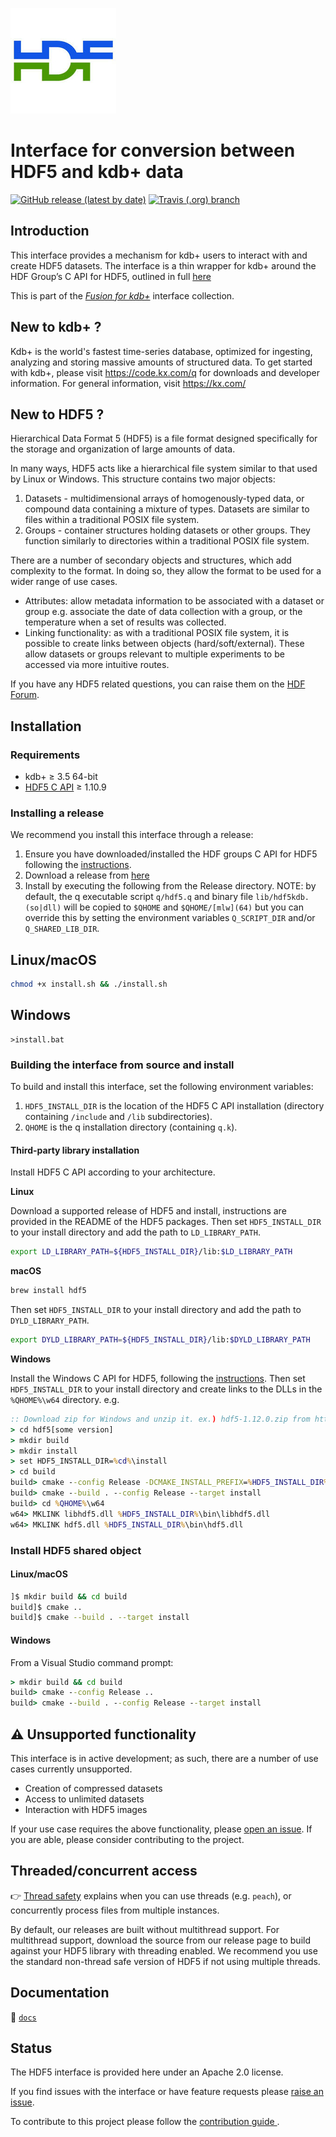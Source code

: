 ![hdf5](docs/img/hdf5.jpeg)

# Interface for conversion between HDF5 and kdb+ data 

[![GitHub release (latest by date)](https://img.shields.io/github/v/release/kxsystems/hdf5?include_prereleases)](https://github.com/kxsystems/hdf5/releases) [![Travis (.org) branch](https://img.shields.io/travis/kxsystems/hdf5/master?label=travis%20build)](https://travis-ci.org/kxsystems/hdf5/branches)

## Introduction

This interface provides a mechanism for kdb+ users to interact with and create HDF5 datasets. The interface is a thin wrapper for kdb+ around the HDF Group’s C API for HDF5, outlined in full [here](https://portal.hdfgroup.org/pages/viewpage.action?pageId=50073943)

This is part of the [_Fusion for kdb+_](http://code.kx.com/q/interfaces/fusion/) interface collection.

## New to kdb+ ?

Kdb+ is the world's fastest time-series database, optimized for ingesting, analyzing and storing massive amounts of structured data. To get started with kdb+, please visit https://code.kx.com/q for downloads and developer information. For general information, visit https://kx.com/

## New to HDF5 ?

Hierarchical Data Format 5 (HDF5) is a file format designed specifically for the storage and organization of large amounts of data.

In many ways, HDF5 acts like a hierarchical file system similar to that used by Linux or Windows. This structure contains two major objects:

1. Datasets - multidimensional arrays of homogenously-typed data, or compound data containing a mixture of types. Datasets are similar to files within a traditional POSIX file system.
2. Groups - container structures holding datasets or other groups. They function similarly to directories within a traditional POSIX file system.

There are a number of secondary objects and structures, which add complexity to the format. In doing so, they allow the format to be used for a wider range of use cases.

* Attributes: allow metadata information to be associated with a dataset or group e.g. associate the date of data collection with a group, or the temperature when a set of results was collected.
* Linking functionality: as with a traditional POSIX file system, it is possible to create links between objects (hard/soft/external). These allow datasets or groups relevant to multiple experiments to be accessed via more intuitive routes.

If you have any HDF5 related questions, you can raise them on the [HDF Forum](https://forum.hdfgroup.org/).


## Installation

### Requirements

* kdb+ ≥ 3.5 64-bit
* [HDF5 C API](https://portal.hdfgroup.org/display/support/Downloads) ≥ 1.10.9

### Installing a release

We recommend you install this interface through a release:

1. Ensure you have downloaded/installed the HDF groups C API for HDF5 following the [instructions](#third-party-library-installation).
2. Download a release from [here](../../releases)
3. Install by executing the following from the Release directory. NOTE: by default, the q executable script `q/hdf5.q` and binary file `lib/hdf5kdb.(so|dll)` will be copied to `$QHOME` and `$QHOME/[mlw](64)` but you can override this by setting the environment variables `Q_SCRIPT_DIR` and/or `Q_SHARED_LIB_DIR`.

## Linux/macOS
```bash
chmod +x install.sh && ./install.sh
```

## Windows
```shell
>install.bat
```


### Building the interface from source and install

To build and install this interface, set the following environment variables:

1. `HDF5_INSTALL_DIR` is the location of the HDF5 C API installation (directory containing `/include` and `/lib` subdirectories).
2. `QHOME` is the q installation directory (containing `q.k`).

#### Third-party library installation

Install HDF5 C API according to your architecture.

**Linux**

Download a supported release of HDF5 and install, instructions are provided in the README of the HDF5 packages. 
Then set `HDF5_INSTALL_DIR` to your install directory and add the path to `LD_LIBRARY_PATH`.


```bash
export LD_LIBRARY_PATH=${HDF5_INSTALL_DIR}/lib:$LD_LIBRARY_PATH 
```


**macOS**

```bash
brew install hdf5
```

Then set `HDF5_INSTALL_DIR` to your install directory and add the path to `DYLD_LIBRARY_PATH`.

```bash
export DYLD_LIBRARY_PATH=${HDF5_INSTALL_DIR}/lib:$DYLD_LIBRARY_PATH
```


**Windows**

Install the Windows C API for HDF5, following the [instructions](https://support.hdfgroup.org/HDF5/faq/windows.html). 
Then set `HDF5_INSTALL_DIR` to your install directory and create links to the DLLs in the `%QHOME%\w64` directory. e.g.


```bat
:: Download zip for Windows and unzip it. ex.) hdf5-1.12.0.zip from https://confluence.hdfgroup.org/display/support/HDF5%201.12.0
> cd hdf5[some version]
> mkdir build
> mkdir install
> set HDF5_INSTALL_DIR=%cd%\install
> cd build
build> cmake --config Release -DCMAKE_INSTALL_PREFIX=%HDF5_INSTALL_DIR% .. -DBUILD_TESTING:BOOL=OFF
build> cmake --build . --config Release --target install
build> cd %QHOME%\w64
w64> MKLINK libhdf5.dll %HDF5_INSTALL_DIR%\bin\libhdf5.dll
w64> MKLINK hdf5.dll %HDF5_INSTALL_DIR%\bin\hdf5.dll
```


### Install HDF5 shared object

#### Linux/macOS


```bash
]$ mkdir build && cd build
build]$ cmake ..
build]$ cmake --build . --target install
```


#### Windows

From a Visual Studio command prompt:


```bat
> mkdir build && cd build
build> cmake --config Release ..
build> cmake --build . --config Release --target install
```


## :warning: Unsupported functionality

This interface is in active development; as such, there are a number of use cases currently unsupported.

- Creation of compressed datasets
- Access to unlimited datasets
- Interaction with HDF5 images

If your use case requires the above functionality, please [open an issue](../..//issues). If you are able, please consider contributing to the project.

## Threaded/concurrent access

:point_right:  [Thread safety](https://portal.hdfgroup.org/display/knowledge/Questions+about+thread-safety+and+concurrent+access#Questionsaboutthread-safetyandconcurrentaccess-thread-safety) explains when you can use threads (e.g. `peach`), or concurrently process files from multiple instances.

By default, our releases are built without multithread support. 
For multithread support, download the source from our release page to build against your HDF5 library with threading enabled. 
We recommend you use the standard non-thread safe version of HDF5 if not using multiple threads.

## Documentation

:open_file_folder: [`docs`](docs/README.md)

## Status

The HDF5 interface is provided here under an Apache 2.0 license.

If you find issues with the interface or have feature requests please [raise an issue](../../issues).

To contribute to this project please follow the [contribution guide ](CONTRIBUTING.md).
